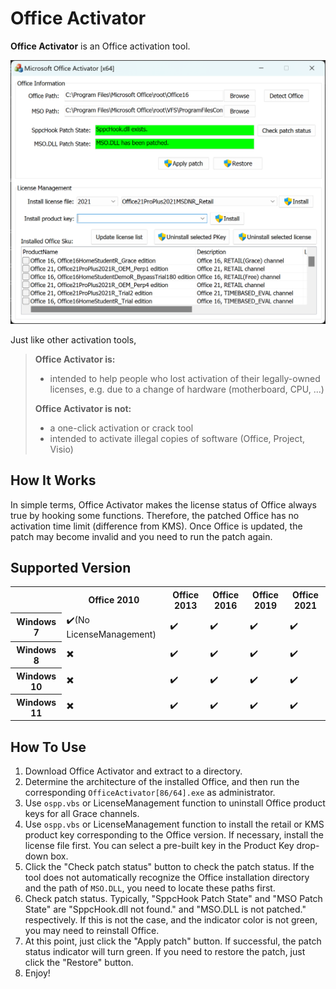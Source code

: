 ﻿# Office Activator

**Office Activator** is an Office activation tool.

![MainWindow](https://github.com/bb107/OfficeActivator/blob/master/screenshots/main.png?raw=true)

Just like other activation tools,
>**Office Activator is:**
> - intended to help people who lost activation of their legally-owned licenses, e.g. due to a change of hardware (motherboard, CPU, ...)
>
>**Office Activator is not:**
> - a one-click activation or crack tool
> - intended to activate illegal copies of software (Office, Project, Visio)

## How It Works
In simple terms, Office Activator makes the license status of Office always true by hooking some functions.
Therefore, the patched Office has no activation time limit (difference from KMS). Once Office is updated, the patch may become invalid and you need to run the patch again.

## Supported Version
<table>
    <tr>
        <th/>
        <th>Office 2010</th>
        <th>Office 2013</th>
        <th>Office 2016</th>
        <th>Office 2019</th>
        <th>Office 2021</th>
    </tr>
    <tr>
        <th>Windows 7</th>
        <td>✔️(No LicenseManagement)</td>
        <td>✔️</td>
        <td>✔️</td>
        <td>✔️</td>
        <td>✔️</td>
    </tr>
    <tr>
        <th>Windows 8</th>
        <td>✖️</td>
        <td>✔️</td>
        <td>✔️</td>
        <td>✔️</td>
        <td>✔️</td>
    </tr>
    <tr>
        <th>Windows 10</th>
        <td>✖️</td>
        <td>✔️</td>
        <td>✔️</td>
        <td>✔️</td>
        <td>✔️</td>
    </tr>
    <tr>
        <th>Windows 11</th>
        <td>✖️</td>
        <td>✔️</td>
        <td>✔️</td>
        <td>✔️</td>
        <td>✔️</td>
    </tr>
</table>

## How To Use
1. Download Office Activator and extract to a directory.
2. Determine the architecture of the installed Office, and then run the corresponding ```OfficeActivator[86/64].exe``` as administrator.
3. Use ```ospp.vbs``` or LicenseManagement function to uninstall Office product keys for all Grace channels.
4. Use ```ospp.vbs``` or LicenseManagement function to install the retail or KMS product key corresponding to the Office version. If necessary, install the license file first. You can select a pre-built key in the Product Key drop-down box.
5. Click the "Check patch status" button to check the patch status. If the tool does not automatically recognize the Office installation directory and the path of ```MSO.DLL```, you need to locate these paths first.
6. Check patch status. Typically, "SppcHook Patch State" and "MSO Patch State" are "SppcHook.dll not found." and "MSO.DLL is not patched." respectively. If this is not the case, and the indicator color is not green, you may need to reinstall Office.
7. At this point, just click the "Apply patch" button. If successful, the patch status indicator will turn green. If you need to restore the patch, just click the "Restore" button.
8. Enjoy!
